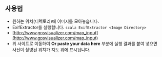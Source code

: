 ## 사용법

- 원하는 위치(디렉토리)에 이미지를 모아놓습니다.
- ExifExtractor를 실행합니다. 
`scala ExifExtractor <Image Directory>`
- [http://www.gpsvisualizer.com/map_input](http://www.gpsvisualizer.com/map_input)
- 위 사이트로 이동하여 **Or paste your data here** 부분에 실행 결과를 붙여 넣으면 사진이 촬영된 위치가 지도 위에 표시됩니다.